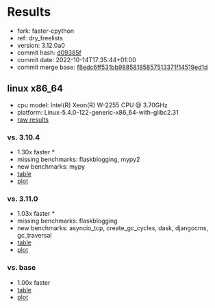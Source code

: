 # Results

- fork: faster-cpython
- ref: dry_freelists
- version: 3.12.0a0
- commit hash: [d09385f](https://github.com/faster%2dcpython/cpython/commit/d09385f)
- commit date: 2022-10-14T17:35:44+01:00
- commit merge base: [f8edc6ff531bb98858185857513371f14519ed1d](https://github.com/faster%2dcpython/cpython/commit/f8edc6ff531bb98858185857513371f14519ed1d)

## linux x86_64

- cpu model: Intel(R) Xeon(R) W-2255 CPU @ 3.70GHz
- platform: Linux-5.4.0-122-generic-x86_64-with-glibc2.31
- [raw results](bm-20221014-linux-x86_64-faster%252dcpython-dry_freelists-3.12.0a0-d09385f.json)

### vs. 3.10.4

- 1.30x faster \*
- missing benchmarks: flaskblogging, mypy2
- new benchmarks: mypy
- [table](bm-20221014-linux-x86_64-faster%252dcpython-dry_freelists-3.12.0a0-d09385f-vs-3.10.4.md)
- [plot](bm-20221014-linux-x86_64-faster%252dcpython-dry_freelists-3.12.0a0-d09385f-vs-3.10.4.png)

### vs. 3.11.0

- 1.03x faster \*
- missing benchmarks: flaskblogging
- new benchmarks: asyncio_tcp, create_gc_cycles, dask, djangocms, gc_traversal
- [table](bm-20221014-linux-x86_64-faster%252dcpython-dry_freelists-3.12.0a0-d09385f-vs-3.11.0.md)
- [plot](bm-20221014-linux-x86_64-faster%252dcpython-dry_freelists-3.12.0a0-d09385f-vs-3.11.0.png)

### vs. base

- 1.00x faster
- [table](bm-20221014-linux-x86_64-faster%252dcpython-dry_freelists-3.12.0a0-d09385f-vs-base.md)
- [plot](bm-20221014-linux-x86_64-faster%252dcpython-dry_freelists-3.12.0a0-d09385f-vs-base.png)

